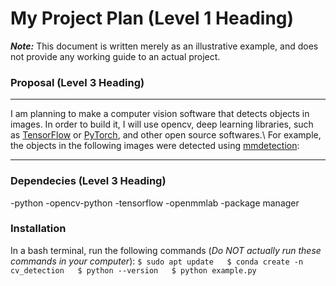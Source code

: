 # My Project Plan (Level 1 Heading)
***Note:*** This document is written merely as an illustrative example, and does not provide
any working guide to an actual project.  
### Proposal (Level 3 Heading)
---
I am planning to make a computer vision software that detects objects in images.
In order to build it, I will use opencv, deep learning libraries, such as [TensorFlow](https://www.tensorflow.org/?hl=ko)
or [PyTorch](https://www.tensorflow.org/?hl=ko), and other open source softwares.\\
For example, the objects in the following images were detected using [mmdetection](https://github.com/open-mmlab/mmdetection): 

---
### Dependecies (Level 3 Heading)
-python
-opencv-python
-tensorflow
-openmmlab
-package manager

### Installation
In a bash terminal, run the following commands (*Do NOT actually run these commands in your computer*):
`$ sudo apt update  
$ conda create -n cv_detection  
$ python --version  
$ python example.py`

